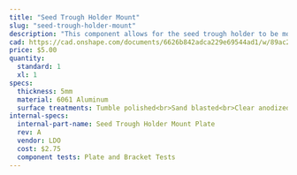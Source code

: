 ```yaml
---
title: "Seed Trough Holder Mount"
slug: "seed-trough-holder-mount"
description: "This component allows for the seed trough holder to be mounted offset from the gantry column so that the seeder may reach the troughs."
cad: https://cad.onshape.com/documents/6626b842adca229e69544ad1/w/89ac2637f82d915f22c2bcd0/e/d288bd5039fad6a4ab78f7f6?renderMode=0&uiState=6254fad91ad350015b485e00
price: $5.00
quantity:
  standard: 1
  xl: 1
specs:
  thickness: 5mm
  material: 6061 Aluminum
  surface treatments: Tumble polished<br>Sand blasted<br>Clear anodized
internal-specs:
  internal-part-name: Seed Trough Holder Mount Plate
  rev: A
  vendor: LDO
  cost: $2.75
  component tests: Plate and Bracket Tests
---
```

